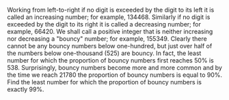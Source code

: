 Working from left-to-right if no digit is exceeded by the digit to its left it is called an increasing number; for example, $134468$.
Similarly if no digit is exceeded by the digit to its right it is called a decreasing number; for example, $66420$.
We shall call a positive integer that is neither increasing nor decreasing a "bouncy" number; for example, $155349$.
Clearly there cannot be any bouncy numbers below one-hundred, but just over half of the numbers below one-thousand ($525$) are bouncy. In fact, the least number for which the proportion of bouncy numbers first reaches $50\%$ is $538$.
Surprisingly, bouncy numbers become more and more common and by the time we reach $21780$ the proportion of bouncy numbers is equal to $90\%$.
Find the least number for which the proportion of bouncy numbers is exactly $99\%$.